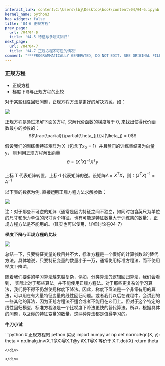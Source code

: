 ```yaml
---
interact_link: content/C:\Users\lbj\Desktop\book\content\04/04-6.ipynb
kernel_name: python3
has_widgets: false
title: '04-6 正规方程'
prev_page:
  url: /04/04-5
  title: '04-5 特征与多项式回归'
next_page:
  url: /04/04-7
  title: '04-7 正规方程不可逆的情况'
comment: "***PROGRAMMATICALLY GENERATED, DO NOT EDIT. SEE ORIGINAL FILES IN /content***"
---
```


### 正规方程

+ 正规方程
+ 梯度下降与正规方程的比较



对于某些线性回归问题，正规方程方法是更好的解决方案。如：
 

![](http://imgbed.momodel.cn/5cc1a0b2e3067ce9b6abf75a.jpg)

 正规方程是通过求解下面的方程, 求解代价函数的梯度等于 0, 来找出使得代价函数最小的参数的：
$$\frac{\partial}{\partial{\theta_{j}}}J(\theta_j) = 0$$

 假设我们的训练集特征矩阵为 X（包含了$x_0=1$）并且我们的训练集结果为向量 y， 则利用正规方程解出向量$$\theta = (X^TX)^{-1}X^Ty$$   
上标 T 代表矩阵转置，上标-1 代表矩阵的逆。设矩阵$A =X^TX$，则：$(X^TX)^{-1} = A^{-1}$


以下表的数据为例, 直接运用正规方程方法求解参数： 

![](https://i.loli.net/2018/11/30/5c0105c389765.png)
 
注：对于那些不可逆的矩阵（通常是因为特征之间不独立，如同时包含英尺为单位的尺寸和米为单位的尺寸两个特征，也有可能是特征数量大于训练集的数量），正规方程方法是不能用的。（其实也可以使用，详细讨论在04-7）

**梯度下降与正规方程的比较**

![](http://imgbed.momodel.cn/5cc1a0b3e3067ce9b6abf75b.jpg)


总结一下，只要特征变量的数目并不大，标准方程是一个很好的计算参数$\theta$的替代方法。具体地说，只要特征变量的数量小于一万，通常使用标准方程法，而不使用梯度下降法。 

随着我们要讲的学习算法越来越复杂，例如，分类算法的逻辑回归算法，我们会看到， 实际上对于那些算法，并不能使用正规方程法。对于那些更复杂的学习算法，我们将不得不仍然使用梯度下降法。因此，梯度下降法是一个非常有用的算法，可以用在有大量特征变量的线性回归问题。或者我们以后在课程中，会讲到的一些其他的算法，因为正规方程法不适合或者不能用在它们上。但对于这个特定的线性回归模型，标准方程法是一个比梯度下降法更快的替代算法。所以，根据具体的问题，以及你的特征变量的数量，这两种算法都是值得学习的。 
 

**牛刀小试**

<div markdown="1" class="cell code_cell">
<div class="input_area" markdown="1">
```python
# 正规方程的 python 实现
import numpy as np
def normalEqn(X, y):
    theta = np.linalg.inv(X.T@X)@X.T@y        #X.T@X 等价于 X.T.dot(X)
    return theta

```
</div>

</div>
